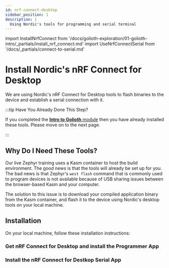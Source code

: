 ```yaml
---
id: nrf-connect-desktop
sidebar_position: 1
description: |
  Using Nordic's tools for programming and serial terminal
---
```


import InstallNrfConnect from '/docs/golioth-exploration/01-golioth-intro/\_partials/install_nrf_connect.md'
import UseNrfConnectSerial from '/docs/\_partials/connect-to-serial.md'

# Install Nordic's nRF Connect for Desktop

We are using Nordic's nRF Connect for Desktop tools to flash binaries to the
device and establish a serial connection with it.

:::tip Have You Already Done This Step?

If you completed the [**Intro to Golioth** module](/docs/golioth-exploration)
then you have already installed these tools. Please move on to the next page.

:::

## Why Do I Need These Tools?

Our live Zephyr training uses a Kasm container to host the build environment. The
good news is that the tools will already be set up for you. The bad news is that
Zephyr's `west flash` command that is commonly used to program devices is not
available because of USB sharing issues between the browser-based Kasm and your
computer.

The solution to this issue is to download your compiled application binary from
the Kasm container, and flash it to the device using Nordic's desktop tools on
your local machine.

## Installation

On your local machine, follow these installation instructions:

### Get nRF Connect for Desktop and install the Programmer App

<InstallNrfConnect/>

### Install the nRF Connect for Destkop Serial App

<UseNrfConnectSerial/>
